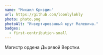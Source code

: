 ```yaml
---
name: "Михаил Кривдин"
url: https://github.com/loonlylokly
photo: photo.png
photoAlt: "Инвертированный круг Малевича."
badges:
  - first-contribution-small
---
```


Магистр ордена Дырявой Верстки.
